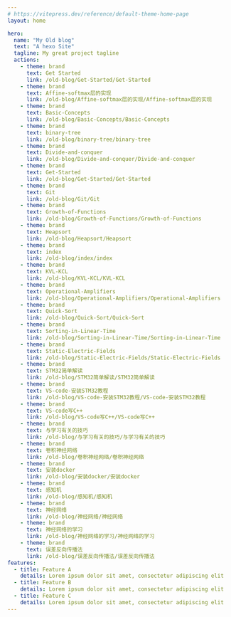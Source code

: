 ```yaml
---
# https://vitepress.dev/reference/default-theme-home-page
layout: home

hero:
  name: "My Old blog"
  text: "A hexo Site"
  tagline: My great project tagline
  actions:
    - theme: brand
      text: Get Started
      link: /old-blog/Get-Started/Get-Started
    - theme: brand
      text: Affine-softmax层的实现
      link: /old-blog/Affine-softmax层的实现/Affine-softmax层的实现
    - theme: brand
      text: Basic-Concepts
      link: /old-blog/Basic-Concepts/Basic-Concepts
    - theme: brand
      text: binary-tree
      link: /old-blog/binary-tree/binary-tree
    - theme: brand
      text: Divide-and-conquer
      link: /old-blog/Divide-and-conquer/Divide-and-conquer
    - theme: brand
      text: Get-Started
      link: /old-blog/Get-Started/Get-Started
    - theme: brand
      text: Git
      link: /old-blog/Git/Git
    - theme: brand
      text: Growth-of-Functions
      link: /old-blog/Growth-of-Functions/Growth-of-Functions
    - theme: brand
      text: Heapsort
      link: /old-blog/Heapsort/Heapsort
    - theme: brand
      text: index
      link: /old-blog/index/index
    - theme: brand
      text: KVL-KCL
      link: /old-blog/KVL-KCL/KVL-KCL
    - theme: brand
      text: Operational-Amplifiers
      link: /old-blog/Operational-Amplifiers/Operational-Amplifiers
    - theme: brand
      text: Quick-Sort
      link: /old-blog/Quick-Sort/Quick-Sort
    - theme: brand
      text: Sorting-in-Linear-Time
      link: /old-blog/Sorting-in-Linear-Time/Sorting-in-Linear-Time
    - theme: brand
      text: Static-Electric-Fields
      link: /old-blog/Static-Electric-Fields/Static-Electric-Fields
    - theme: brand
      text: STM32简单解读
      link: /old-blog/STM32简单解读/STM32简单解读
    - theme: brand
      text: VS-code-安装STM32教程
      link: /old-blog/VS-code-安装STM32教程/VS-code-安装STM32教程
    - theme: brand
      text: VS-code写C++
      link: /old-blog/VS-code写C++/VS-code写C++
    - theme: brand
      text: 与学习有关的技巧
      link: /old-blog/与学习有关的技巧/与学习有关的技巧
    - theme: brand
      text: 卷积神经网络
      link: /old-blog/卷积神经网络/卷积神经网络
    - theme: brand
      text: 安装docker
      link: /old-blog/安装docker/安装docker
    - theme: brand
      text: 感知机
      link: /old-blog/感知机/感知机
    - theme: brand
      text: 神经网络
      link: /old-blog/神经网络/神经网络
    - theme: brand
      text: 神经网络的学习
      link: /old-blog/神经网络的学习/神经网络的学习
    - theme: brand
      text: 误差反向传播法
      link: /old-blog/误差反向传播法/误差反向传播法
features:
  - title: Feature A
    details: Lorem ipsum dolor sit amet, consectetur adipiscing elit
  - title: Feature B
    details: Lorem ipsum dolor sit amet, consectetur adipiscing elit
  - title: Feature C
    details: Lorem ipsum dolor sit amet, consectetur adipiscing elit
---
```


